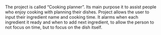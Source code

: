 The project is called “Cooking planner”. Its main purpose it to assist people who enjoy cooking with planning their dishes. Project allows the user to input their ingredient name and cooking time. It alarms when each ingredient it ready and when to add next ingredient, to allow the person to not focus on time, but to focus on the dish itself. 
